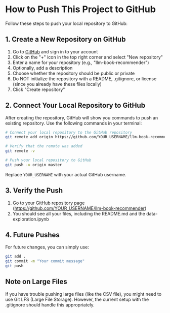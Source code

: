 # How to Push This Project to GitHub

Follow these steps to push your local repository to GitHub:

## 1. Create a New Repository on GitHub

1. Go to [GitHub](https://github.com/) and sign in to your account
2. Click on the "+" icon in the top right corner and select "New repository"
3. Enter a name for your repository (e.g., "llm-book-recommender")
4. Optionally, add a description
5. Choose whether the repository should be public or private
6. Do NOT initialize the repository with a README, .gitignore, or license (since you already have these files locally)
7. Click "Create repository"

## 2. Connect Your Local Repository to GitHub

After creating the repository, GitHub will show you commands to push an existing repository. Use the following commands in your terminal:

```bash
# Connect your local repository to the GitHub repository
git remote add origin https://github.com/YOUR_USERNAME/llm-book-recommender.git

# Verify that the remote was added
git remote -v

# Push your local repository to GitHub
git push -u origin master
```

Replace `YOUR_USERNAME` with your actual GitHub username.

## 3. Verify the Push

1. Go to your GitHub repository page (https://github.com/YOUR_USERNAME/llm-book-recommender)
2. You should see all your files, including the README.md and the data-exploration.ipynb

## 4. Future Pushes

For future changes, you can simply use:

```bash
git add .
git commit -m "Your commit message"
git push
```

## Note on Large Files

If you have trouble pushing large files (like the CSV file), you might need to use Git LFS (Large File Storage). However, the current setup with the .gitignore should handle this appropriately.